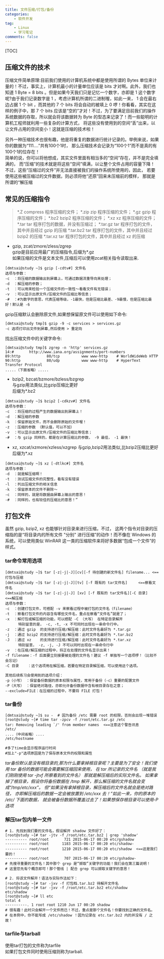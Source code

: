```yaml
---
title: 文件压缩/打包/备份
categories: 
	- 软件开发
tag: 
	- Linux
	- 学习笔记
comments: false
---
```

[TOC]
## 压缩文件的技术 
压缩文件简单原理:目前我们使用的计算机系统中都是使用所谓的 Bytes 单位来计量的！不过，事实上，计算机最小的计量单位应该是 bits 才对啊。此外，我们也知道 1 Byte = 8 bits 。但是如果今天我们只是记忆一个数字，亦即是 1 这个数字呢?由于我们记录数字是 1 ，考虑计算机所谓的二进制喔，如此一来， 1 会在最右边占据 1 个 bit ，而其他的 7 个 bits 将会自动的被填上 0 啰！你看看，其实在这样的例子中，那 7 个 bits 应该是“空的”才对！不过，为了要满足目前我们的操作系统数据的存取，所以就会将该数据转为 Byte 的型态来记录了！而一些聪明的计算机工程师就利用一些复杂的计算方式， 将这些没有使用到的空间“丢”出来，以让文件占用的空间变小！这就是压缩的技术啦！ 

<!--more-->
 
另外一种压缩技术也很有趣，他是将重复的数据进行统计记录的。举例来说，如果你的数据为“111....”共有100个1时， 那么压缩技术会记录为“100个1”而不是真的有100个1的位存在！  
简单的说，你可以将他想成，其实文件里面有相当多的“空间”存在，并不是完全填满的， 而“压缩”的技术就是将这些“空间”填满，以让整个文件占用的容量下降！ 不过，这些“压缩过的文件”并无法直接被我们的操作系统所使用的，因此， 若要使用这些被压缩过的文件数据，则必须将他“还原”回来未压缩前的模样， 那就是所谓的“解压缩

## 常见的压缩指令

> *.Z         compress 程序压缩的文件；
*.zip       zip 程序压缩的文件；
*.gz        gzip 程序压缩的文件；
*.bz2       bzip2 程序压缩的文件；
*.xz        xz 程序压缩的文件；
*.tar       tar 程序打包的数据，并没有压缩过；
*.tar.gz    tar 程序打包的文件，其中并且经过 gzip 的压缩
*.tar.bz2   tar 程序打包的文件，其中并且经过 bzip2 的压缩
*.tar.xz    tar 程序打包的文件，其中并且经过 xz 的压缩

- gzip, zcat/zmore/zless/zgrep  
gzip是目前应用最广的压缩指令,后缀为*.gz  
如果压缩的文件是文本文件,压缩后可以使用zcat相关指令读取出来.

```
[dmtsai@study ~]$ gzip [-cdtv#] 文件名
选项与参数：
-c  ：将压缩的数据输出到屏幕上，可通过数据流重导向来处理；
-d  ：解压缩的参数；
-t  ：可以用来检验一个压缩文件的一致性～看看文件有无错误；
-v  ：可以显示出原文件/压缩文件的压缩比等信息；
-#  ：#为数字的意思，代表压缩等级，-1最快，但是压缩比最差、-9最慢，但是压缩比最好！默认是 -6
```

gzip压缩默认会删除原文件,如果想保留原文件可以使用如下命令:

```
[dmtsai@study tmp]$ gzip -9 -c services > services.gz
-c 选项打印出文件到屏幕,然后使用 > 重定向
```

找出压缩文件中的关键字命令:

```
[dmtsai@study tmp]$ zgrep -n 'http' services.gz
14:#       http://www.iana.org/assignments/port-numbers
89:http            80/tcp          www www-http    # WorldWideWeb HTTP
90:http            80/udp          www www-http    # HyperText Transfer Protocol
.....（下面省略）.....
```

- bzip2, bzcat/bzmore/bzless/bzgrep  
与gzip用法类似,比gzip压缩比更好  
后缀为*.bz2

```
[dmtsai@study ~]$ bzip2 [-cdkzv#] 文件名
选项与参数：
-c  ：将压缩的过程产生的数据输出到屏幕上！
-d  ：解压缩的参数
-k  ：保留原始文件，而不会删除原始的文件喔！
-z  ：压缩的参数 （默认值，可以不加）
-v  ：可以显示出原文件/压缩文件的压缩比等信息；
-#  ：与 gzip 同样的，都是在计算压缩比的参数， -9 最佳， -1 最快！
```

- xz, xzcat/xzmore/xzless/xzgrep
与gzip,bzip2用法类似,比bzip2压缩比更好  
后缀为*.xz

```
[dmtsai@study ~]$ xz [-dtlkc#] 文件名
选项与参数：
-d  ：就是解压缩啊！
-t  ：测试压缩文件的完整性，看有没有错误
-l  ：列出压缩文件的相关信息
-k  ：保留原本的文件不删除～
-c  ：同样的，就是将数据由屏幕上输出的意思！
-#  ：同样的，也有较佳的压缩比的意思！”
```

## 打包文件
虽然 gzip, bzip2, xz 也能够针对目录来进行压缩，不过， 这两个指令对目录的压缩指的是“将目录内的所有文件 "分别" 进行压缩”的动作！而不像在 Windows 的系统，可以使用类似 WinRAR 这一类的压缩软件来将好多数据“包成一个文件”的样式。

### tar命令常用选项

```
[dmtsai@study ~]$ tar [-z|-j|-J][cv][-f 待创建的新文件名] filename... <==打包与压缩
[dmtsai@study ~]$ tar [-z|-j|-J][tv] [-f 既有的 tar文件名]     <==察看文件名
[dmtsai@study ~]$ tar [-z|-j|-J] [xv] [-f 既有的 tar文件名][-C 目录]   <==解压缩
选项与参数：
-c  ：创建打包文件，可搭配 -v 来察看过程中被打包的文件名（filename）
-t  ：察看打包文件的内容含有哪些文件名，重点在察看“文件名”就是了；
-x  ：解打包或解压缩的功能，可以搭配 -C （大写） 在特定目录解开
      特别留意的是， -c, -t, -x 不可同时出现在一串命令行中。
-z  ：通过 gzip  的支持进行压缩/解压缩：此时文件名最好为 *.tar.gz
-j  ：通过 bzip2 的支持进行压缩/解压缩：此时文件名最好为 *.tar.bz2
-J  ：通过 xz    的支持进行压缩/解压缩：此时文件名最好为 *.tar.xz
      特别留意， -z, -j, -J 不可以同时出现在一串命令行中
-v  ：在压缩/解压缩的过程中，将正在处理的文件名显示出来！
-f filename：-f 后面要立刻接要被处理的文件名！建议 -f 单独写一个选项啰！（比较不会忘记）
-C 目录    ：这个选项用在解压缩，若要在特定目录解压缩，可以使用这个选项。

其他后续练习会使用到的选项介绍：
-p（小写） ：保留备份数据的原本权限与属性，常用于备份（-c）重要的配置文件
-P（大写） ：保留绝对路径，亦即允许备份数据中含有根目录存在之意；
--exclude=FILE：在压缩的过程中，不要将 FILE 打包！
```

### tar备份

```
[dmtsai@study ~]$ su -  # 因为备份 /etc 需要 root 的权限，否则会出现一堆错误
[root@study ~]# time tar -zpcv -f /root/etc.tar.gz /etc
tar: Removing leading `/' from member names  <==注意这个警告讯息
/etc/
....（中间省略）....
/etc/hostname

#多了time会显示程序运行时间
#加上"-p"选项原因是为了保存原本文件的权限和属性
```

*tar备份默认是没有根目录的,那为什么要拿掉根目录呢？主要是为了安全！我们使用 tar 备份的数据可能会需要解压缩回来使用， 在 tar 所记录的文件名 （就是我们刚刚使用 tar -jtvf 所察看到的文件名） 那就是解压缩后的实际文件名。 如果拿掉了根目录，假设你将备份数据在 /tmp 解开，那么解压缩的文件名就会变成“/tmp/etc/xxx”。 但“如果没有拿掉根目录，解压缩后的文件名就会是绝对路径， 亦即解压缩后的数据一定会被放置到 /etc/xxx 去！”如此一来，你的原本的 /etc/ 下面的数据， 就会被备份数据所覆盖过去了！如果想保存根目录可以使用-P选项*

### 解压tar包内单一文件

```
# 1. 先找到我们要的文件名，假设解开 shadow 文件好了：
[root@study ~]# tar -jtv -f /root/etc.tar.bz2 | grep 'shadow'
---------- root/root       721 2015-06-17 00:20 etc/gshadow
---------- root/root      1183 2015-06-17 00:20 etc/shadow-
---------- root/root      1210 2015-06-17 00:20 etc/shadow  <==这是我们要的！
---------- root/root       707 2015-06-17 00:20 etc/gshadow-
# 先搜寻重要的文件名！其中那个 grep 是“撷取”关键字的功能！我们会在第三篇说明！
# 这里您先有个概念即可！那个管线 | 配合 grep 可以撷取关键字的意思！

# 2. 将该文件解开！语法与实际作法如下：
[root@study ~]# tar -jxv -f 打包档.tar.bz2 待解开文件名
[root@study ~]# tar -jxv -f /root/etc.tar.bz2 etc/shadow
etc/shadow
[root@study ~]# ll etc
total 4
----------. 1 root root 1210 Jun 17 00:20 shadow
# 很有趣！此时只会解开一个文件而已！不过，重点是那个文件名！你要找到正确的文件名。
# 在本例中，你不能写成 /etc/shadow ！因为记录在 etc.tar.bz2 内的并没有 / 之故！
```

### tarfile与tarball  
使用tar打包的文件称为tarfile  
如果打包文件同时使用压缩则称为tarball.


